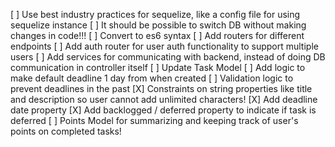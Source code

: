 [ ] Use best industry practices for sequelize, like a config file for using sequelize instance
    [ ] It should be possible to switch DB without making changes in code!!!
[ ] Convert to es6 syntax
[ ] Add routers for different endpoints
    [ ] Add auth router for user auth functionality to support multiple users
[ ] Add services for communicating with backend, instead of doing DB communication in controller itself
[ ] Update Task Model
    [ ] Add logic to make default deadline 1 day from when created
    [ ] Validation logic to prevent deadlines in the past 
    [X] Constraints on string properties like title and description so user cannot add unlimited characters!
    [X] Add deadline date property
    [X] Add backlogged / deferred property to indicate if task is deferred
[ ] Points Model for summarizing and keeping track of user's points on completed tasks!
